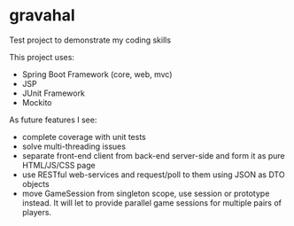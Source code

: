 # gravahal
Test project to demonstrate my coding skills

This project uses:
- Spring Boot Framework (core, web, mvc)
- JSP
- JUnit Framework
- Mockito

As future features I see:
- complete coverage with unit tests
- solve multi-threading issues
- separate front-end client from back-end server-side and form it as pure HTML/JS/CSS page
- use RESTful web-services and request/poll to them using JSON as DTO objects
- move GameSession from singleton scope, use session or prototype instead.
It will let to provide parallel game sessions for multiple pairs of players.